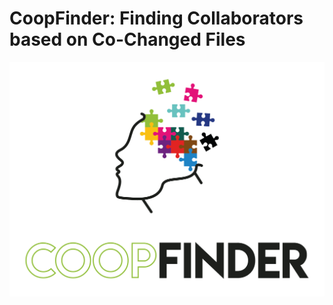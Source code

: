 # CoopFinder: Finding Collaborators based on Co-Changed Files

![CoopFinder](fig/CoopFinder_color.png)
